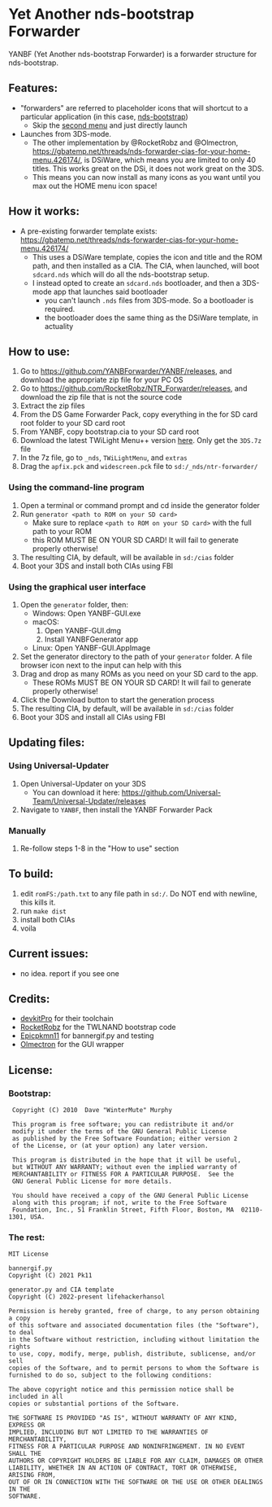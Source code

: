 Yet Another nds-bootstrap Forwarder
=======

YANBF (Yet Another nds-bootstrap Forwarder) is a forwarder structure for nds-bootstrap.

## Features:
- "forwarders" are referred to placeholder icons that will shortcut to a particular application (in this case, [nds-bootstrap](https://github.com/DS-Homebrew/nds-bootstrap))
    - Skip the [second menu](https://github.com/DS-Homebrew/TWiLightMenu) and just directly launch
- Launches from 3DS-mode.
    - The other implementation by @RocketRobz and @Olmectron, https://gbatemp.net/threads/nds-forwarder-cias-for-your-home-menu.426174/, is DSiWare, which means you are limited to only 40 titles. This works great on the DSi, it does not work great on the 3DS.
    - This means you can now install as many icons as you want until you max out the HOME menu icon space!

## How it works:
- A pre-existing forwarder template exists: https://gbatemp.net/threads/nds-forwarder-cias-for-your-home-menu.426174/
    - This uses a DSiWare template, copies the icon and title and the ROM path, and then installed as a CIA. The CIA, when launched, will boot `sdcard.nds` which will do all the nds-bootstrap setup.
    - I instead opted to create an `sdcard.nds` bootloader, and then a 3DS-mode app that launches said bootloader
        - you can't launch `.nds` files from 3DS-mode. So a bootloader is required.
        - the bootloader does the same thing as the DSiWare template, in actuality

## How to use:
1. Go to https://github.com/YANBForwarder/YANBF/releases, and download the appropriate zip file for your PC OS
1. Go to https://github.com/RocketRobz/NTR_Forwarder/releases, and download the zip file that is not the source code
1. Extract the zip files
1. From the DS Game Forwarder Pack, copy everything in the for SD card root folder to your SD card root
1. From YANBF, copy bootstrap.cia to your SD card root
1. Download the latest TWiLight Menu++ version [here](https://github.com/DS-Homebrew/TWiLightMenu/releases). Only get the `3DS.7z` file
1. In the 7z file, go to `_nds`, `TWiLightMenu`, and `extras`
1. Drag the `apfix.pck` and `widescreen.pck` file to `sd:/_nds/ntr-forwarder/`

### Using the command-line program
1. Open a terminal or command prompt and cd inside the generator folder
1. Run `generator <path to ROM on your SD card>`
    - Make sure to replace `<path to ROM on your SD card>` with the full path to your ROM
    - this ROM MUST BE ON YOUR SD CARD! It will fail to generate properly otherwise!
1. The resulting CIA, by default, will be available in `sd:/cias` folder
1. Boot your 3DS and install both CIAs using FBI

### Using the graphical user interface
1. Open the `generator` folder, then:
    - Windows: Open YANBF-GUI.exe
    - macOS: 
        1. Open YANBF-GUI.dmg
        1. Install YANBFGenerator app
    - Linux: Open YANBF-GUI.AppImage
1. Set the generator directory to the path of your `generator` folder. A file browser icon next to the input can help with this
1. Drag and drop as many ROMs as you need on your SD card to the app.
    - These ROMs MUST BE ON YOUR SD CARD! It will fail to generate properly otherwise!
1. Click the Download button to start the generation process
1. The resulting CIA, by default, will be available in `sd:/cias` folder
1. Boot your 3DS and install all CIAs using FBI

## Updating files:
### Using Universal-Updater
1. Open Universal-Updater on your 3DS
    - You can download it here: https://github.com/Universal-Team/Universal-Updater/releases
1. Navigate to `YANBF`, then install the YANBF Forwarder Pack

### Manually
1. Re-follow steps 1-8 in the "How to use" section

## To build:
  1. edit `romFS:/path.txt` to any file path in `sd:/`. Do NOT end with newline, this kills it.
  1. run `make dist`
  1. install both CIAs
  1. voila

## Current issues:
  - no idea. report if you see one

## Credits:
  - [devkitPro](https://devkitpro.org) for their toolchain
  - [RocketRobz](https://github.com/RocketRobz/NTR_Forwarder) for the TWLNAND bootstrap code
  - [Epicpkmn11](https://github.com/Epicpkmn11) for bannergif.py and testing
  - [Olmectron](https://github.com/Olmectron/Simple-Web-App-GUI-for-YANBF-Generator) for the GUI wrapper

## License:

### Bootstrap:
```
 Copyright (C) 2010  Dave "WinterMute" Murphy

 This program is free software; you can redistribute it and/or
 modify it under the terms of the GNU General Public License
 as published by the Free Software Foundation; either version 2
 of the License, or (at your option) any later version.

 This program is distributed in the hope that it will be useful,
 but WITHOUT ANY WARRANTY; without even the implied warranty of
 MERCHANTABILITY or FITNESS FOR A PARTICULAR PURPOSE.  See the
 GNU General Public License for more details.

 You should have received a copy of the GNU General Public License
 along with this program; if not, write to the Free Software
 Foundation, Inc., 51 Franklin Street, Fifth Floor, Boston, MA  02110-1301, USA.
```

### The rest:
```
MIT License

bannergif.py
Copyright (C) 2021 Pk11

generator.py and CIA template
Copyright (C) 2022-present lifehackerhansol

Permission is hereby granted, free of charge, to any person obtaining a copy
of this software and associated documentation files (the "Software"), to deal
in the Software without restriction, including without limitation the rights
to use, copy, modify, merge, publish, distribute, sublicense, and/or sell
copies of the Software, and to permit persons to whom the Software is
furnished to do so, subject to the following conditions:

The above copyright notice and this permission notice shall be included in all
copies or substantial portions of the Software.

THE SOFTWARE IS PROVIDED "AS IS", WITHOUT WARRANTY OF ANY KIND, EXPRESS OR
IMPLIED, INCLUDING BUT NOT LIMITED TO THE WARRANTIES OF MERCHANTABILITY,
FITNESS FOR A PARTICULAR PURPOSE AND NONINFRINGEMENT. IN NO EVENT SHALL THE
AUTHORS OR COPYRIGHT HOLDERS BE LIABLE FOR ANY CLAIM, DAMAGES OR OTHER
LIABILITY, WHETHER IN AN ACTION OF CONTRACT, TORT OR OTHERWISE, ARISING FROM,
OUT OF OR IN CONNECTION WITH THE SOFTWARE OR THE USE OR OTHER DEALINGS IN THE
SOFTWARE.
```
